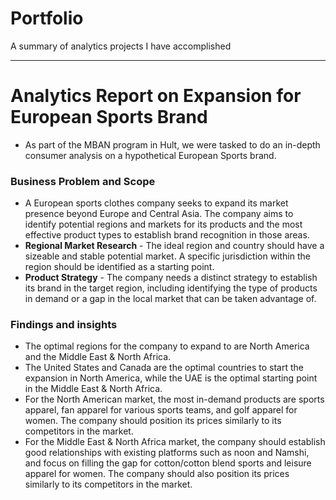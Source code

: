 # Portfolio
A summary of analytics projects I have accomplished

---

# Analytics Report on Expansion for European Sports Brand
- As part of the MBAN program in Hult, we were tasked to do an in-depth consumer analysis on a hypothetical European Sports brand.
### Business Problem and Scope
- A European sports clothes company seeks to expand its market presence beyond Europe and Central Asia. The company aims to identify potential regions and markets for its products and the most effective product types to establish brand recognition in those areas.
- **Regional Market Research** - The ideal region and country should have a sizeable and stable potential market. A specific jurisdiction within the region should be identified as a starting point.
- **Product Strategy** - The company needs a distinct strategy to establish its brand in the target region, including identifying the type of products in demand or a gap in the local market that can be taken advantage of.
### Findings and insights
- The optimal regions for the company to expand to are North America and the Middle East & North Africa.
- The United States and Canada are the optimal countries to start the expansion in North America, while the UAE is the optimal starting point in the Middle East & North Africa.
- For the North American market, the most in-demand products are sports apparel, fan apparel for various sports teams, and golf apparel for women. The company should position its prices similarly to its competitors in the market.
- For the Middle East & North Africa market, the company should establish good relationships with existing platforms such as noon and Namshi, and focus on filling the gap for cotton/cotton blend sports and leisure apparel for women. The company should also position its prices similarly to its competitors in the market.
